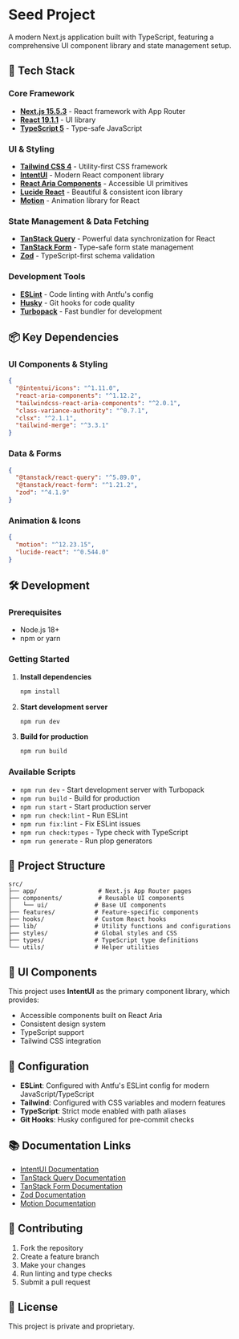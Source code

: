 # Seed Project

A modern Next.js application built with TypeScript, featuring a comprehensive UI component library and state management setup.

## 🚀 Tech Stack

### Core Framework

- **[Next.js 15.5.3](https://nextjs.org/)** - React framework with App Router
- **[React 19.1.1](https://react.dev/)** - UI library
- **[TypeScript 5](https://www.typescriptlang.org/)** - Type-safe JavaScript

### UI & Styling

- **[Tailwind CSS 4](https://tailwindcss.com/)** - Utility-first CSS framework
- **[IntentUI](https://intentui.com/)** - Modern React component library
- **[React Aria Components](https://react-spectrum.adobe.com/react-aria-components/)** - Accessible UI primitives
- **[Lucide React](https://lucide.dev/)** - Beautiful & consistent icon library
- **[Motion](https://motion.dev/)** - Animation library for React

### State Management & Data Fetching

- **[TanStack Query](https://tanstack.com/query/)** - Powerful data synchronization for React
- **[TanStack Form](https://tanstack.com/form/)** - Type-safe form state management
- **[Zod](https://zod.dev/)** - TypeScript-first schema validation

### Development Tools

- **[ESLint](https://eslint.org/)** - Code linting with Antfu's config
- **[Husky](https://typicode.github.io/husky/)** - Git hooks for code quality
- **[Turbopack](https://turbo.build/pack)** - Fast bundler for development

## 📦 Key Dependencies

### UI Components & Styling

```json
{
  "@intentui/icons": "^1.11.0",
  "react-aria-components": "^1.12.2",
  "tailwindcss-react-aria-components": "^2.0.1",
  "class-variance-authority": "^0.7.1",
  "clsx": "^2.1.1",
  "tailwind-merge": "^3.3.1"
}
```

### Data & Forms

```json
{
  "@tanstack/react-query": "^5.89.0",
  "@tanstack/react-form": "^1.21.2",
  "zod": "^4.1.9"
}
```

### Animation & Icons

```json
{
  "motion": "^12.23.15",
  "lucide-react": "^0.544.0"
}
```

## 🛠️ Development

### Prerequisites

- Node.js 18+
- npm or yarn

### Getting Started

1. **Install dependencies**

   ```bash
   npm install
   ```

2. **Start development server**

   ```bash
   npm run dev
   ```

3. **Build for production**
   ```bash
   npm run build
   ```

### Available Scripts

- `npm run dev` - Start development server with Turbopack
- `npm run build` - Build for production
- `npm run start` - Start production server
- `npm run check:lint` - Run ESLint
- `npm run fix:lint` - Fix ESLint issues
- `npm run check:types` - Type check with TypeScript
- `npm run generate` - Run plop generators

## 📁 Project Structure

```
src/
├── app/                 # Next.js App Router pages
├── components/          # Reusable UI components
│   └── ui/             # Base UI components
├── features/           # Feature-specific components
├── hooks/              # Custom React hooks
├── lib/                # Utility functions and configurations
├── styles/             # Global styles and CSS
├── types/              # TypeScript type definitions
└── utils/              # Helper utilities
```

## 🎨 UI Components

This project uses **IntentUI** as the primary component library, which provides:

- Accessible components built on React Aria
- Consistent design system
- TypeScript support
- Tailwind CSS integration

## 🔧 Configuration

- **ESLint**: Configured with Antfu's ESLint config for modern JavaScript/TypeScript
- **Tailwind**: Configured with CSS variables and modern features
- **TypeScript**: Strict mode enabled with path aliases
- **Git Hooks**: Husky configured for pre-commit checks

## 📚 Documentation Links

- [IntentUI Documentation](https://intentui.com/docs/getting-started/introduction)
- [TanStack Query Documentation](https://tanstack.com/query/latest/docs/framework/react/overview)
- [TanStack Form Documentation](https://tanstack.com/form/latest/docs/overview)
- [Zod Documentation](https://zod.dev/)
- [Motion Documentation](https://motion.dev/docs/react)

## 🤝 Contributing

1. Fork the repository
2. Create a feature branch
3. Make your changes
4. Run linting and type checks
5. Submit a pull request

## 📄 License

This project is private and proprietary.
